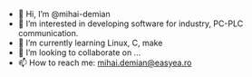 - 👋 Hi, I’m @mihai-demian
- 👀 I’m interested in developing software for industry, PC-PLC communication.
- 🌱 I’m currently learning Linux, C, make
- 💞️ I’m looking to collaborate on ...
- 📫 How to reach me: mihai.demian@easyea.ro

<!---
mihai-demian/mihai-demian is a ✨ special ✨ repository because its `README.md` (this file) appears on your GitHub profile.
You can click the Preview link to take a look at your changes.
--->
